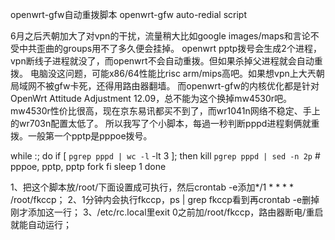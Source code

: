 openwrt-gfw自动重拨脚本 openwrt-gfw auto-redial script

6月之后兲朝加大了对vpn的干扰，流量稍大比如google images/maps和言论不受中共歪曲的groups用不了多久便会挂掉。
openwrt pptp拨号会生成2个进程，vpn断线子进程就没了，而openwrt不会自动重拨。但如果杀掉父进程就会自动重拨。
电脑没这问题，可能x86/64性能比risc arm/mips高吧。如果想vpn上大兲朝局域网不被gfw卡死，还得用路由器翻墙。
而openwrt-gfw的内核优化都是针对OpenWrt Attitude Adjustment 12.09，总不能为这个换掉mw4530r吧。
mw4530r性价比很高，现在京东易讯都买不到了，而wr1041n网络不稳定、手上的wr703n配置太低了。
所以我写了个小脚本，每過一秒判断pppd进程剩俩就重拨。一般第一个pptp是pppoe拨号。

while :; do
	if [ `pgrep pppd | wc -l` -lt 3 ]; then
		kill `pgrep pppd | sed -n 2p`	# pppoe, pptp, pptp fork
	fi
	sleep 1
done

1、把这个脚本放/root/下面设置成可执行，然后crontab -e添加*/1 * * * * /root/fkccp；
2、1分钟内会执行fkccp，ps | grep fkccp看到再crontab -e删掉刚才添加这一行；
3、/etc/rc.local里exit 0之前加/root/fkccp，路由器断电/重启就能自动运行；
